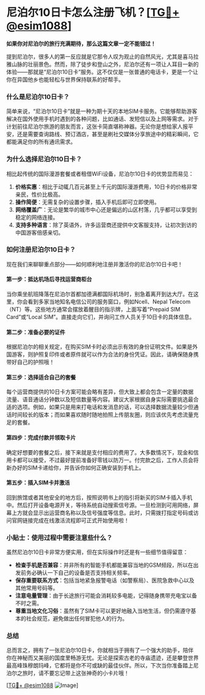# 尼泊尔10日卡怎么注册飞机？[[TG💪+ @esim1088](https://t.me/s/esim1088)]

**如果你对尼泊尔的旅行充满期待，那么这篇文章一定不能错过！**

提到尼泊尔，很多人的第一反应就是它那令人叹为观止的自然风光，尤其是喜马拉雅山脉的壮丽景色。然而，除了徒步和登山之外，尼泊尔还有一项让人耳目一新的体验——那就是“尼泊尔10日卡”服务。这不仅仅是一张普通的电话卡，更是一个让你在异国他乡也能轻松与世界保持联系的好帮手。

### 什么是尼泊尔10日卡？

简单来说，“尼泊尔10日卡”就是一种为期十天的本地SIM卡服务。它能够帮助游客解决在国外使用手机时遇到的各种问题，比如通话、发短信以及上网等需求。对于计划前往尼泊尔旅游的朋友而言，这张卡简直堪称神器。无论你是想给家人报平安，还是需要查询路线、预订酒店，甚至是刷社交媒体分享旅途中的精彩瞬间，它都能满足你的所有通讯需求。

### 为什么选择尼泊尔10日卡？

相比起传统的国际漫游套餐或者租借WiFi设备，尼泊尔10日卡的优势显而易见：

1. **价格实惠**：相比于动辄几百元甚至上千元的国际漫游费用，10日卡的价格非常亲民，性价比极高。
2. **操作简便**：无需复杂的设置步骤，插入手机后即可立即使用。
3. **网络覆盖广**：无论是繁华的城市中心还是偏远的山区村落，几乎都可以享受到稳定的网络连接。
4. **支持多种语言**：除了英语外，许多运营商还提供中文客服支持，让初次到访的中国游客倍感亲切。

### 如何注册尼泊尔10日卡？

现在我们来聊聊重点部分——如何顺利地注册并激活你的尼泊尔10日卡吧！

#### 第一步：抵达机场后寻找运营商柜台

当你乘坐航班降落在尼泊尔首都加德满都国际机场时，别急着离开到达大厅。在这里，你会看到多家当地知名电信公司的服务窗口，例如Ncell、Nepal Telecom（NT）等。这些地方通常会摆放着醒目的指示牌，上面写着“Prepaid SIM Card”或“Local SIM”。直接走向它们，并询问工作人员关于10日卡的具体信息。

#### 第二步：准备必要的证件

根据尼泊尔的相关规定，在购买SIM卡时必须出示有效的身份证明文件。如果是外国游客，则护照复印件或者原件就可以作为合法的身份凭证。因此，请确保随身携带好自己的护照哦！

#### 第三步：选择适合自己的套餐

每个运营商提供的10日卡方案可能会略有差异，但大致上都会包含一定量的数据流量、语音通话分钟数以及短信数量等内容。建议大家根据自身实际需要挑选最合适的选项。例如，如果只是用来打电话和发消息的话，可以选择数据流量较少但通话时间较长的版本；而如果喜欢随时随地拍照上传朋友圈，则应该优先考虑流量充足的套餐。

#### 第四步：完成付款并领取卡片

确定好想要的套餐之后，接下来就是支付相应的费用了。大多数情况下，现金和信用卡都可以接受，不过最好提前准备好零钱以防万一。付完款之后，工作人员会将新办好的SIM卡递给你，并告诉你如何正确安装到手机上。

#### 第五步：插入SIM卡并激活

回到旅馆或者其他安全的地方后，按照说明书上的指引将新买的SIM卡插入手机中。然后打开设备电源开关，等待系统自动搜索信号源。一旦检测到可用网络，屏幕上方就会显示出运营商名称以及信号强度等信息。此时，只需拨打指定号码或访问官网链接完成在线激活流程即可正式开始使用啦！

### 小贴士：使用过程中需要注意些什么？

虽然尼泊尔10日卡非常方便实用，但在实际操作时还是有一些细节值得留意：

- **检查手机是否兼容**：并非所有的智能手机都能兼容当地的GSM频段，所以在出发前务必确认一下自己的设备是否支持相关频率。
- **保存重要联系方式**：包括当地紧急报警电话（如警察局）、医院急救中心以及其他常用号码等。
- **注意电量管理**：由于长途旅行可能会消耗较多电能，记得随身携带充电宝以备不时之需。
- **尊重当地文化习俗**：虽然有了SIM卡可以更好地融入当地生活，但仍需遵守基本的社会规范，避免做出任何冒犯他人的行为。

### 总结

总而言之，拥有了一张尼泊尔10日卡，你就相当于拥有了一个强大的助手，陪伴你在神秘而又美丽的国度里畅游无忧。无论是探索古老的寺庙遗迹，还是攀登世界最高峰珠穆朗玛峰，它都将是你不可或缺的最佳伙伴。所以，下次当你准备踏上尼泊尔之旅时，请不要忘记带上这张神奇的小卡片哦！

[[TG💪+ @esim1088](https://t.me/s/esim1088) ![Image](https://i.postimg.cc/4NQfJmqS/Snipaste-2025-05-13-00-14-12.png)]